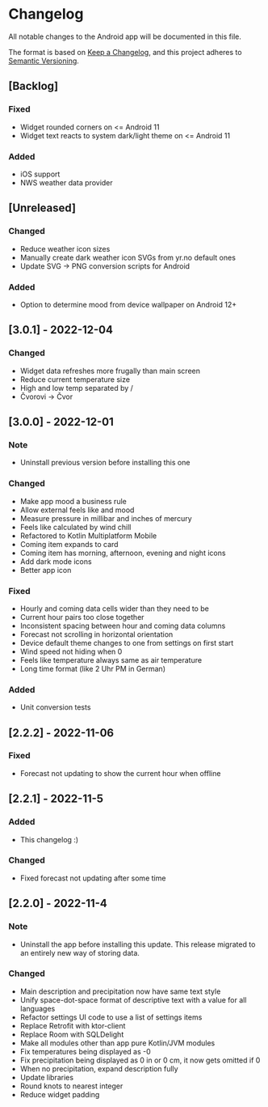 # Changelog
All notable changes to the Android app will be documented in this file.

The format is based on [Keep a Changelog](https://keepachangelog.com/en/1.0.0/),
and this project adheres to [Semantic Versioning](https://semver.org/spec/v2.0.0.html).

## [Backlog]
### Fixed
- Widget rounded corners on <= Android 11
- Widget text reacts to system dark/light theme on <= Android 11
### Added
- iOS support
- NWS weather data provider

## [Unreleased]
### Changed
- Reduce weather icon sizes
- Manually create dark weather icon SVGs from yr.no default ones
- Update SVG -> PNG conversion scripts for Android
### Added
- Option to determine mood from device wallpaper on Android 12+

## [3.0.1] - 2022-12-04
### Changed
- Widget data refreshes more frugally than main screen
- Reduce current temperature size
- High and low temp separated by /
- Čvorovi -> Čvor

## [3.0.0] - 2022-12-01
### Note
- Uninstall previous version before installing this one
### Changed
- Make app mood a business rule
- Allow external feels like and mood
- Measure pressure in millibar and inches of mercury
- Feels like calculated by wind chill
- Refactored to Kotlin Multiplatform Mobile
- Coming item expands to card
- Coming item has morning, afternoon, evening and night icons
- Add dark mode icons
- Better app icon
### Fixed
- Hourly and coming data cells wider than they need to be
- Current hour pairs too close together
- Inconsistent spacing between hour and coming data columns
- Forecast not scrolling in horizontal orientation
- Device default theme changes to one from settings on first start
- Wind speed not hiding when 0
- Feels like temperature always same as air temperature
- Long time format (like 2 Uhr PM in German)
### Added
- Unit conversion tests

## [2.2.2] - 2022-11-06
### Fixed
- Forecast not updating to show the current hour when offline

## [2.2.1] - 2022-11-5
### Added
- This changelog :)
### Changed
- Fixed forecast not updating after some time

## [2.2.0] - 2022-11-4
### Note
- Uninstall the app before installing this update. This release migrated to 
an entirely new way of storing data.
### Changed
- Main description and precipitation now have same text style
- Unify space-dot-space format of descriptive text with a value for all languages
- Refactor settings UI code to use a list of settings items
- Replace Retrofit with ktor-client
- Replace Room with SQLDelight
- Make all modules other than app pure Kotlin/JVM modules
- Fix temperatures being displayed as -0
- Fix precipitation being displayed as 0 in or 0 cm, it now gets omitted if 0
- When no precipitation, expand description fully
- Update libraries
- Round knots to nearest integer
- Reduce widget padding